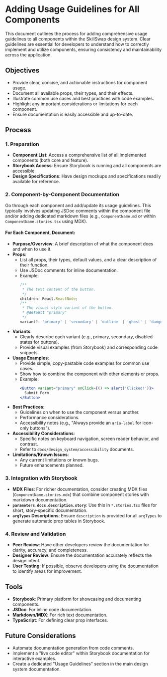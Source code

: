 # Adding Usage Guidelines for All Components

This document outlines the process for adding comprehensive usage guidelines to all components within the SkillSwap design system. Clear guidelines are essential for developers to understand how to correctly implement and utilize components, ensuring consistency and maintainability across the application.

## Objectives

-   Provide clear, concise, and actionable instructions for component usage.
-   Document all available props, their types, and their effects.
-   Illustrate common use cases and best practices with code examples.
-   Highlight any important considerations or limitations for each component.
-   Ensure documentation is easily accessible and up-to-date.

## Process

### 1. Preparation

*   **Component List**: Access a comprehensive list of all implemented components (both core and feature).
*   **Storybook Access**: Ensure Storybook is running and all components are accessible.
*   **Design Specifications**: Have design mockups and specifications readily available for reference.

### 2. Component-by-Component Documentation

Go through each component and add/update its usage guidelines. This typically involves updating JSDoc comments within the component file and/or adding dedicated markdown files (e.g., `ComponentName.md` or within `ComponentName.stories.tsx` using MDX).

#### For Each Component, Document:

*   **Purpose/Overview**: A brief description of what the component does and when to use it.
*   **Props**:
    *   List all props, their types, default values, and a clear description of their function.
    *   Use JSDoc comments for inline documentation.
    *   Example:
        ```typescript
        /**
         * The text content of the button.
         */
        children: React.ReactNode;
        /**
         * The visual style variant of the button.
         * @default "primary"
         */
        variant?: 'primary' | 'secondary' | 'outline' | 'ghost' | 'danger';
        ```
*   **Variants**:
    *   Clearly describe each variant (e.g., primary, secondary, disabled states for buttons).
    *   Provide visual examples (from Storybook) and corresponding code snippets.
*   **Usage Examples**:
    *   Provide simple, copy-pastable code examples for common use cases.
    *   Show how to combine the component with other elements or props.
    *   Example:
        ```jsx
        <Button variant="primary" onClick={() => alert('Clicked!')}>
          Submit Form
        </Button>
        ```
*   **Best Practices**:
    *   Guidelines on when to use the component versus another.
    *   Performance considerations.
    *   Accessibility notes (e.g., "Always provide an `aria-label` for icon-only buttons").
*   **Accessibility Considerations**:
    *   Specific notes on keyboard navigation, screen reader behavior, and contrast.
    *   Refer to `docs/design_system/accessibility` documents.
*   **Limitations/Known Issues**:
    *   Any current limitations or known bugs.
    *   Future enhancements planned.

### 3. Integration with Storybook

*   **MDX Files**: For richer documentation, consider creating MDX files (`ComponentName.stories.mdx`) that combine component stories with markdown documentation.
*   **`parameters.docs.description.story`**: Use this in `*.stories.tsx` files for short, story-specific documentation.
*   **`argTypes` Descriptions**: Ensure `description` is provided for all `argTypes` to generate automatic prop tables in Storybook.

### 4. Review and Validation

*   **Peer Review**: Have other developers review the documentation for clarity, accuracy, and completeness.
*   **Designer Review**: Ensure the documentation accurately reflects the design intent.
*   **User Testing**: If possible, observe developers using the documentation to identify areas for improvement.

## Tools

*   **Storybook**: Primary platform for showcasing and documenting components.
*   **JSDoc**: For inline code documentation.
*   **Markdown/MDX**: For rich text documentation.
*   **TypeScript**: For defining clear prop interfaces.

## Future Considerations

-   Automate documentation generation from code comments.
-   Implement a "live code editor" within Storybook documentation for interactive examples.
-   Create a dedicated "Usage Guidelines" section in the main design system documentation.
